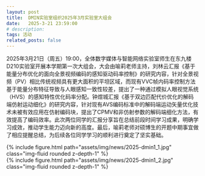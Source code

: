 ```yaml
---
layout: post
title:  DMIN实验室组织2025年3月实验室大组会
date:   2025-3-21 23:59:00
# description:
tags: 活动
related_posts: false
---
```


2025年3月21日（周五）19:00，全体数字媒体与智能⽹络实验室师生在东九楼D210实验室开展本学期第一次大组会，大会由喻莉老师主持，刘林云汇报《基于能量分布优化的⾯向全景视频编码的感知驱动码率控制》的研究内容，针对全景视频（PV）相比传统视频具有更大面积的平坦区域，而现有VVC帧内码率控制方法基于能量分布特征导致与人眼感知一致性较差，提出了一种通过模拟人眼视觉系统（HVS）的感知特性优化码率分配。钟煜城汇报《基于双边匹配代价优化的解码端仿射运动细化》的研究内容，针对现有AVS编码标准中的解码端运动矢量优化技术未被有效应用在仿射编码块，提出了CPMV和非仿射参数的解码端细化方法，有效提高了编码效率。此次两位同学的汇报分享旨在总结前段时间学习成果，明确学习成效，推动学生能力迈向新的高度。最后，喻莉老师对硕博生的开题中期事宜做了相应提醒总结，为后续各位同学学习的顺利进行奠定了坚实基础。

<div class="row mt-3">
    <div class="col-sm mt-3 mt-md-0">
        {% include figure.html path="assets/img/news/2025-dmin1_1.jpg" class="img-fluid rounded z-depth-1" %}
    </div>
</div>

<div class="row mt-3">
    <div class="col-sm mt-3 mt-md-0">
        {% include figure.html path="assets/img/news/2025-dmin1_2.jpg" class="img-fluid rounded z-depth-1" %}
    </div>
</div>
